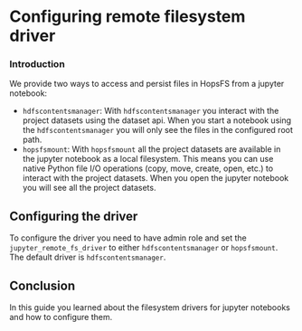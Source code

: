 # Configuring remote filesystem driver

### Introduction

We provide two ways to access and persist files in HopsFS from a jupyter notebook:

* `hdfscontentsmanager`: With `hdfscontentsmanager` you interact with the project datasets using the dataset api. When you
  start a notebook using the `hdfscontentsmanager` you will only see the files in the configured root path.
* `hopsfsmount`: With `hopsfsmount` all the project datasets are available in the jupyter notebook as a local filesystem.
  This means you can use native Python file I/O operations (copy, move, create, open, etc.) to interact with the project datasets.
  When you open the jupyter notebook you will see all the project datasets.

## Configuring the driver
To configure the driver you need to have admin role and set the `jupyter_remote_fs_driver` to either `hdfscontentsmanager` or `hopsfsmount`. The default driver is `hdfscontentsmanager`.

## Conclusion

In this guide you learned about the filesystem drivers for jupyter notebooks and how to configure them.
